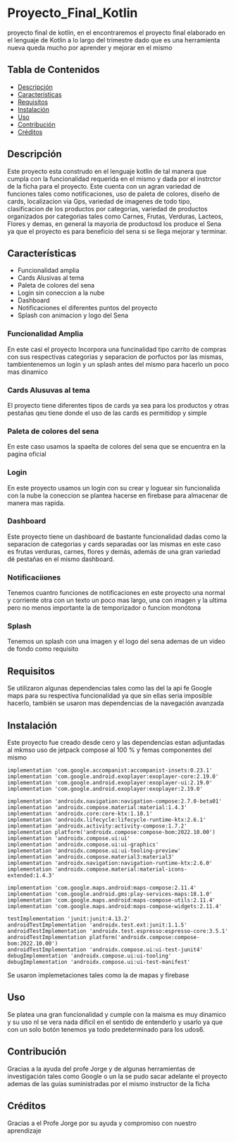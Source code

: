 # 
 

# Proyecto_Final_Kotlin

proyecto final de kotlin, en el encontraremos el proyecto final elaborado en el lenguaje de Kotlin a lo largo del trimestre dado que es una herramienta nueva queda mucho por aprender y mejorar en el mismo 

## Tabla de Contenidos
- [Descripción](#descripción)
- [Características](#características)
- [Requisitos](#requisitos)
- [Instalación](#instalación)
- [Uso](#uso)
- [Contribución](#contribución)
- [Créditos](#créditos)

## Descripción

Este proyecto esta construdo en el lenguaje kotlin de tal manera que cumpla con la funcionalidad requerida en  el mismo y dada por el instrctor de la ficha para  el proyecto. Este cuenta con un agran variedad de funciones tales como notificaciones, uso de paleta de colores, diseño de cards, localizacion via Gps, variedad de imagenes de todo tipo, clasificacion de los productos por categorias, variedad de productos organizados por categorias tales como Carnes, Frutas, Verduras, Lacteos, Flores y demas, en general la mayoria de productosd los produce el Sena ya que el proyecto es para beneficio del sena si se llega mejorar y terminar. 

## Características

* Funcionalidad amplia
* Cards Alusivas al tema
* Paleta de colores del sena
* Login sin coneccion a la nube 
* Dashboard 
* Notificaciones el diferentes puntos del proyecto
* Splash con animacion y logo del Sena



### Funcionalidad Amplia 

En este casi el proyecto Incorpora una funcinalidad tipo carrito de compras con sus respectivas categorias y separacion de porfuctos por las mismas, tambientenemos un login y un splash antes del mismo para hacerlo un poco mas dinamico 


### Cards Alusuvas al tema 

El proyecto tiene diferentes tipos de cards ya sea para los productos y otras pestañas qeu tiene donde el uso de las cards es permitidop y simple 

### Paleta de colores del sena 

En este caso usamos la spaelta de colores del sena que se encuentra en la pagina oficial 

### Login 

En este proyecto usamos un  login con su crear y loguear sin funcionalida con la nube la coneccion se plantea hacerse en firebase para almacenar de manera mas rapida.


### Dashboard 

Este proyecto tiene un dashboard de bastante funcionalidad dadas como la separacion de categorias y cards separadas oor las mismas en este caso es frutas verduras, carnes, flores y demás, además de una gran variedad dé pestañas en el mismo dashboard.


### Notificaciiones 

Tenemos cuantro funciones de notificaciones en este proyecto una normal y corriente otra con un texto un poco mas largo, una con imagen y la ultima pero no menos importante la de temporizador o funcion monótona 


### Splash 

Tenemos un splash con una imagen y el logo del sena ademas de un video de fondo como requisito 


## Requisitos

Se utilizaron algunas dependencias tales como las del la api fe Google maps para su respectiva funcionalidad ya que sin ellas seria imposible hacerlo, también se usaron mas dependencias de la navegación avanzada 

## Instalación

Este proyecto fue creado desde cero y las dependencias estan adjuntadas al mkmso uso de jetpack compose al 100 % y femas componentes del mismo 

    implementation 'com.google.accompanist:accompanist-insets:0.23.1'
    implementation 'com.google.android.exoplayer:exoplayer-core:2.19.0'
    implementation 'com.google.android.exoplayer:exoplayer-ui:2.19.0'
    implementation 'com.google.android.exoplayer:exoplayer:2.19.0'

    implementation 'androidx.navigation:navigation-compose:2.7.0-beta01'
    implementation 'androidx.compose.material:material:1.4.3'
    implementation 'androidx.core:core-ktx:1.10.1'
    implementation 'androidx.lifecycle:lifecycle-runtime-ktx:2.6.1'
    implementation 'androidx.activity:activity-compose:1.7.2'
    implementation platform('androidx.compose:compose-bom:2022.10.00')
    implementation 'androidx.compose.ui:ui'
    implementation 'androidx.compose.ui:ui-graphics'
    implementation 'androidx.compose.ui:ui-tooling-preview'
    implementation 'androidx.compose.material3:material3'
    implementation 'androidx.navigation:navigation-runtime-ktx:2.6.0'
    implementation 'androidx.compose.material:material-icons-extended:1.4.3'

    implementation 'com.google.maps.android:maps-compose:2.11.4'
    implementation 'com.google.android.gms:play-services-maps:18.1.0'
    implementation 'com.google.maps.android:maps-compose-utils:2.11.4'
    implementation 'com.google.maps.android:maps-compose-widgets:2.11.4'

    testImplementation 'junit:junit:4.13.2'
    androidTestImplementation 'androidx.test.ext:junit:1.1.5'
    androidTestImplementation 'androidx.test.espresso:espresso-core:3.5.1'
    androidTestImplementation platform('androidx.compose:compose-bom:2022.10.00')
    androidTestImplementation 'androidx.compose.ui:ui-test-junit4'
    debugImplementation 'androidx.compose.ui:ui-tooling'
    debugImplementation 'androidx.compose.ui:ui-test-manifest'


   Se usaron implemetaciones tales como la de mapas y firebase 

## Uso

Se platea una gran funcionalidad y cumple con la maisma es muy dinamico y su uso nl se vera nada dificil en el sentido de entenderlo y usarlo ya que con un solo botón tenemos ya todo predeterminado para los udos6.

## Contribución

Gracias a la ayuda del profe Jorge y de algunas herramientas de investigación tales como Google o un Ia se pudo sacar adelante el proyecto ademas de las guías suministradas por el mismo instructor de la ficha

## Créditos

Gracias a el Profe Jorge por su ayuda y compromiso con nuestro aprendizaje 
